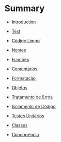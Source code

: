 # Summary

* [Introduction](README.md)
* [Test](content/TEST.md#test)

* [Código Limpo]()
* [Nomes]()
* [Funcões]()
* [Comentários]()
* [Formatação]()
* [Objetos]()
* [Tratamento de Erros]()
* [Isolamento de Código]()
* [Testes Unitários]()
* [Classes]()
* [Concorrência]()


